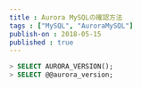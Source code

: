 ```yaml
---
title : Aurora MySQLの確認方法
tags : ["MySQL", "AuroraMySQL"]
publish-on : 2018-05-15
published : true
---
```



```sql
> SELECT AURORA_VERSION();
> SELECT @@aurora_version;
```
